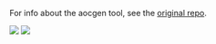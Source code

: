 For info about the aocgen tool, see the [original repo](https://github.com/timkelleher/aocgen).

![](https://img.shields.io/badge/Stars%202021%20⭐-33-yellow)
![](https://img.shields.io/badge/Stars%202022%20⭐-6-yellow)
